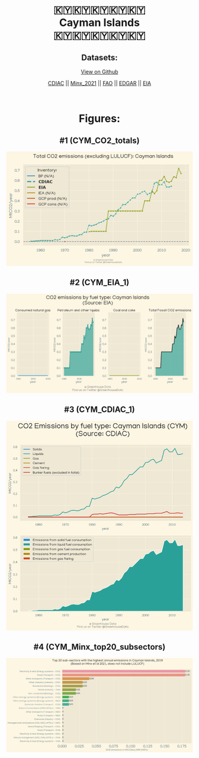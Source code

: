 
<center>
<h1 align="center">
🇰🇾🇰🇾🇰🇾🇰🇾🇰🇾
<br>
Cayman Islands
<br>
🇰🇾🇰🇾🇰🇾🇰🇾🇰🇾
</h1>
<h2>Datasets:</h2>
<p><a href="https://github.com/dquintani/Greenhouse-Data/tree/master/country_data/CYM_Cayman Islands/data">View on Github</a>
<br></p><p><a href="data/CYM_CDIAC.csv">CDIAC</a> || <a href="data/CYM_Minx_2021.csv">Minx_2021</a> || <a href="data/CYM_FAO.csv">FAO</a> || <a href="data/CYM_EDGAR.csv">EDGAR</a> || <a href="data/CYM_EIA.csv">EIA</a></p><p><br></p>
<h1>Figures:</h1><h2>#1 (CYM_CO2_totals)</h2>
<p><img alt="" src="figures/CYM_CO2_totals.png" /></p><h2>#2 (CYM_EIA_1)</h2>
<p><img alt="" src="figures/CYM_EIA_1.png" /></p><h2>#3 (CYM_CDIAC_1)</h2>
<p><img alt="" src="figures/CYM_CDIAC_1.png" /></p><h2>#4 (CYM_Minx_top20_subsectors)</h2>
<p><img alt="" src="figures/CYM_Minx_top20_subsectors.png" /></p>